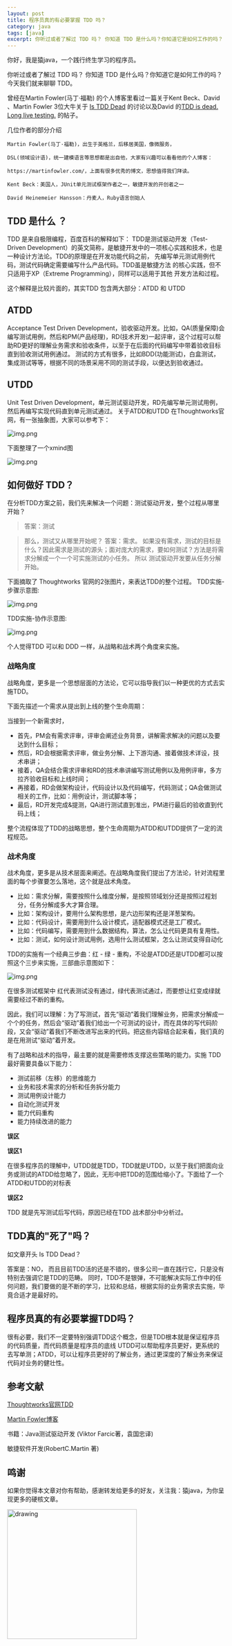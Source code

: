 ```yaml
---
layout: post
title: 程序员真的有必要掌握 TDD 吗？
category: java
tags: [java]
excerpt: 你听过或者了解过 TDD 吗？ 你知道 TDD 是什么吗？你知道它是如何工作的吗？
---
```

你好，我是猿java，一个践行终生学习的程序员。


你听过或者了解过 TDD 吗？ 你知道 TDD 是什么吗？你知道它是如何工作的吗？今天我们就来聊聊 TDD。


曾经在Martin Fowler(马丁·福勒) 的个人博客里看过一篇关于Kent Beck、David 、Martin Fowler 3位大牛关于 [Is TDD Dead](https://martinfowler.com/articles/is-tdd-dead/) 的讨论以及David
的[TDD is dead. Long live testing.](https://dhh.dk/2014/tdd-is-dead-long-live-testing.html) 的帖子。

几位作者的部分介绍
```doctest
Martin Fowler(马丁·福勒)，出生于英格兰，后移居美国，像微服务，

DSL(领域设计语)，统一建模语言等思想都是出自他，大家有兴趣可以看看他的个人博客：

https://martinfowler.com/，上面有很多优秀的博文，思想值得我们拜读。

Kent Beck：美国人，JUnit单元测试框架作者之一，敏捷开发的开创者之一

David Heinemeier Hansson：丹麦人，Ruby语言创始人

```

## TDD 是什么 ？
TDD 是来自极限编程，百度百科的解释如下：
TDD是测试驱动开发（Test-Driven Development）的英文简称，是敏捷开发中的一项核心实践和技术，也是一种设计方法论。TDD的原理是在开发功能代码之前， 先编写单元测试用例代码，测试代码确定需要编写什么产品代码。TDD虽是敏捷方法
的核心实践，但不只适用于XP（Extreme Programming），同样可以适用于其他 开发方法和过程。

这个解释是比较片面的，其实TDD 包含两大部分：ATDD 和 UTDD

## ATDD
Acceptance Test Driven Development，验收驱动开发。比如，QA(质量保障)会编写测试用例，然后和PM(产品经理)，RD(技术开发)一起评审，这个过程可以帮助RD更好的理解业务需求和验收条件，以至于在后面的代码编写中带着验收目标直到验收测试用例通过。
测试的方式有很多，比如BDD(功能测试)，白盒测试，集成测试等等，根据不同的场景采用不同的测试手段，以便达到验收通过。


## UTDD
Unit Test Driven Development，单元测试驱动开发，RD先编写单元测试用例，然后再编写实现代码直到单元测试通过。
关于ATDD和UTDD 在Thoughtworks官网，有一张抽象图，大家可以参考下：

![img.png](https://www.yuanjava.cn/assets/md/java/th.png)

下面整理了一个xmind图

![img.png](https://www.yuanjava.cn/assets/md/java/xh.png)


## 如何做好 TDD？

在分析TDD方案之前，我们先来解决一个问题：测试驱动开发，整个过程从哪里开始？

> 答案：测试

> 那么，测试又从哪里开始呢？
> 答案：需求。
> 如果没有需求，测试的目标是什么？因此需求是测试的源头；面对庞大的需求，要如何测试？方法是将需求分解成一个一个可实施测试的小任务。
> 所以 测试驱动开发要从任务分解开始。

下面摘取了 Thoughtworks 官网的2张图片，来表达TDD的整个过程。
TDD实施-步骤示意图:

![img.png](https://www.yuanjava.cn/assets/md/java/th1.png)


TDD实施-协作示意图:

![img.png](https://www.yuanjava.cn/assets/md/java/th2.png)


个人觉得TDD 可以和 DDD 一样，从战略和战术两个角度来实施。


### 战略角度

战略角度，更多是一个思想层面的方法论，它可以指导我们以一种更优的方式去实施TDD。


下面先描述一个需求从提出到上线的整个生命周期：

当接到一个新需求时，
- 首先，PM会有需求评审，评审会阐述业务背景，讲解需求解决的问题以及要达到什么目标；
- 然后，RD会根据需求评审，做业务分解、上下游沟通、接着做技术详设，技术串讲；
- 接着，QA会结合需求评审和RD的技术串讲编写测试用例以及用例评审，多方拉齐验收目标和上线时间；
- 再接着，RD会做架构设计，代码设计以及代码编写，代码测试；QA会做测试相关的工作，比如：用例设计，测试脚本等；
- 最后，RD开发完成&提测，QA进行测试直到准出，PM进行最后的验收直到代码上线；

整个流程体现了TDD的战略思想，整个生命周期为ATDD和UTDD提供了一定的流程规范。

### 战术角度

战术角度，更多是从技术层面来阐述。在战略角度我们提出了方法论，针对流程里面的每个步骤要怎么落地，这个就是战术角度。
- 比如：需求分解，需要按照什么维度分解，是按照领域划分还是按照过程划分，任务分解成多大才算合理。
- 比如：架构设计，要用什么架构思想，是六边形架构还是洋葱架构。
- 比如：代码设计，需要用到什么设计模式，适配器模式还是工厂模式。
- 比如：代码编写，需要用到什么数据结构，算法，怎么让代码更具有复用性。
- 比如：测试，如何设计测试用例，选用什么测试框架，怎么让测试变得自动化


TDD的实施有一个经典三步曲：红 - 绿 - 重构，不论是ATDD还是UTDD都可以按照这个三步来实施，三部曲示意图如下：

![img.png](https://www.yuanjava.cn/assets/md/java/rgb.png)

在很多测试框架中 红代表测试没有通过，绿代表测试通过，而要想让红变成绿就需要经过不断的重构。

因此，我们可以理解：为了写测试，首先“驱动”着我们理解业务，把需求分解成一个个的任务，然后会“驱动”着我们给出一个可测试的设计，而在具体的写代码阶段，又会“驱动”着我们不断改进写出来的代码。把这些内容结合起来看，我们真的是在用测试“驱动”着开发。

有了战略和战术的指导，最主要的就是需要修炼支撑这些策略的能力。实施 TDD 最好需要具备以下能力：

- 测试前移（左移）的思维能力
- 业务和技术需求的分析和任务拆分能力
- 测试用例设计能力
- 自动化测试开发
- 能力代码重构
- 能力持续改进的能力


**误区**

**误区1**

在很多程序员的理解中，UTDD就是TDD，TDD就是UTDD，以至于我们把面向业务或测试的ATDD给忽略了，因此，无形中把TDD的范围给缩小了。下面给了一个ATDD和UTDD的对标表


**误区2**

TDD 就是先写测试后写代码，原因已经在TDD 战术部分中分析过。


## TDD真的"死了"吗？

如文章开头 Is TDD Dead？

答案是：NO， 而且目前TDD活的还是不错的，很多公司一直在践行它，只是没有特别去强调它是TDD的范畴。 同时，TDD不是银弹，不可能解决实际工作中的任何问题，我们要做的是不断的学习，比较和总结，根据实际的业务需求去实施，毕竟合适才是最好的。

## 程序员真的有必要掌握TDD吗？
很有必要，我们不一定要特别强调TDD这个概念，但是TDD根本就是保证程序员的代码质量，而代码质量是程序员的底线
UTDD可以帮助程序员更好，更系统的去写单测；ATDD，可以让程序员更好的了解业务，通过更深度的了解业务来保证代码对业务的健壮性。

## 参考文献
[Thoughtworks官网TDD](https://insights.thoughtworks.cn/?s=TDD)

[Martin Fowler博客](https://martinfowler.com/articles/is-tdd-dead/)

书籍：Java测试驱动开发 (Viktor Farcic著，袁国忠译)

敏捷软件开发(RobertC.Martin 著)


## 鸣谢
如果你觉得本文章对你有帮助，感谢转发给更多的好友，关注我：猿java，为你呈现更多的硬核文章。

<img src="https://yuanjava.cn/assets/img/pub.jpg" alt="drawing" style="width:300px;"/>

